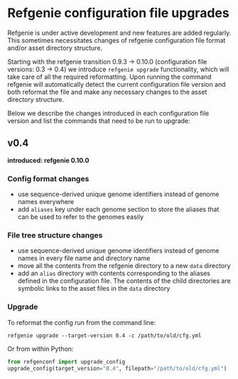 # Refgenie configuration file upgrades

Refgenie is under active development and new features are added regularly. This sometimes necessitates changes of refgenie configuration file format and/or asset directory structure.  

Starting with the refgenie transition 0.9.3 -> 0.10.0 (configuration file versions: 0.3 -> 0.4) we introduce `refgenie upgrade` functionality, which will take care of all the required reformatting. Upon running the command refgenie will automatically detect the current configuration file version and both reformat the file and make any necessary changes to the asset directory structure.

Below we describe the changes introduced in each configuration file version and list the commands that need to be run to upgrade:

## v0.4

**introduced: refgenie 0.10.0**

### Config format changes

- use sequence-derived unique genome identifiers instead of genome names everywhere
- add `aliases` key under each genome section to store the aliases that can be used to refer to the genomes easily

### File tree structure changes

- use sequence-derived unique genome identifiers instead of genome names in every file name and directory name
- move all the contents from the refgenie directory to a new `data` directory
- add an `alias` directory with contents corresponding to the aliases defined in the configuration file. The contents of the child directories are symbolic links to the asset files in the `data` directory  

### Upgrade

To reformat the config run from the command line:

```
refgenie upgrade --target-version 0.4 -c /path/to/old/cfg.yml
```

Or from within Python:

```python
from refgenconf import upgrade_config
upgrade_config(target_version="0.4", filepath="/path/to/old/cfg.yml")
```




